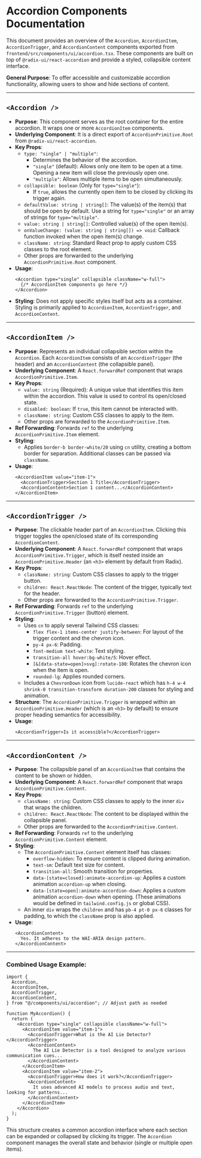 # Accordion Components Documentation

This document provides an overview of the `Accordion`, `AccordionItem`, `AccordionTrigger`, and `AccordionContent` components exported from `frontend/src/components/ui/accordion.tsx`. These components are built on top of `@radix-ui/react-accordion` and provide a styled, collapsible content interface.

**General Purpose**: To offer accessible and customizable accordion functionality, allowing users to show and hide sections of content.

---

## `<Accordion />`

*   **Purpose**: This component serves as the root container for the entire accordion. It wraps one or more `AccordionItem` components.
*   **Underlying Component**: It is a direct export of `AccordionPrimitive.Root` from `@radix-ui/react-accordion`.
*   **Key Props**:
    *   `type: "single" | "multiple"`:
        *   Determines the behavior of the accordion.
        *   `"single"` (default): Allows only one item to be open at a time. Opening a new item will close the previously open one.
        *   `"multiple"`: Allows multiple items to be open simultaneously.
    *   `collapsible: boolean` (Only for `type="single"`):
        *   If `true`, allows the currently open item to be closed by clicking its trigger again.
    *   `defaultValue: string | string[]`: The value(s) of the item(s) that should be open by default. Use a string for `type="single"` or an array of strings for `type="multiple"`.
    *   `value: string | string[]`: Controlled value(s) of the open item(s).
    *   `onValueChange: (value: string | string[]) => void`: Callback function invoked when the open item(s) change.
    *   `className: string`: Standard React prop to apply custom CSS classes to the root element.
    *   Other props are forwarded to the underlying `AccordionPrimitive.Root` component.
*   **Usage**:
    ```tsx
    <Accordion type="single" collapsible className="w-full">
      {/* AccordionItem components go here */}
    </Accordion>
    ```
*   **Styling**: Does not apply specific styles itself but acts as a container. Styling is primarily applied to `AccordionItem`, `AccordionTrigger`, and `AccordionContent`.

---

## `<AccordionItem />`

*   **Purpose**: Represents an individual collapsible section within the `Accordion`. Each `AccordionItem` consists of an `AccordionTrigger` (the header) and an `AccordionContent` (the collapsible panel).
*   **Underlying Component**: A `React.forwardRef` component that wraps `AccordionPrimitive.Item`.
*   **Key Props**:
    *   `value: string` (Required): A unique value that identifies this item within the accordion. This value is used to control its open/closed state.
    *   `disabled: boolean`: If `true`, this item cannot be interacted with.
    *   `className: string`: Custom CSS classes to apply to the item.
    *   Other props are forwarded to the `AccordionPrimitive.Item`.
*   **Ref Forwarding**: Forwards `ref` to the underlying `AccordionPrimitive.Item` element.
*   **Styling**:
    *   Applies `border-b border-white/20` using `cn` utility, creating a bottom border for separation. Additional classes can be passed via `className`.
*   **Usage**:
    ```tsx
    <AccordionItem value="item-1">
      <AccordionTrigger>Section 1 Title</AccordionTrigger>
      <AccordionContent>Section 1 content...</AccordionContent>
    </AccordionItem>
    ```

---

## `<AccordionTrigger />`

*   **Purpose**: The clickable header part of an `AccordionItem`. Clicking this trigger toggles the open/closed state of its corresponding `AccordionContent`.
*   **Underlying Component**: A `React.forwardRef` component that wraps `AccordionPrimitive.Trigger`, which is itself nested inside an `AccordionPrimitive.Header` (an `<h3>` element by default from Radix).
*   **Key Props**:
    *   `className: string`: Custom CSS classes to apply to the trigger button.
    *   `children: React.ReactNode`: The content of the trigger, typically text for the header.
    *   Other props are forwarded to the `AccordionPrimitive.Trigger`.
*   **Ref Forwarding**: Forwards `ref` to the underlying `AccordionPrimitive.Trigger` (button) element.
*   **Styling**:
    *   Uses `cn` to apply several Tailwind CSS classes:
        *   `flex flex-1 items-center justify-between`: For layout of the trigger content and the chevron icon.
        *   `py-4 px-6`: Padding.
        *   `font-medium text-white`: Text styling.
        *   `transition-all hover:bg-white/5`: Hover effect.
        *   `[&[data-state=open]>svg]:rotate-180`: Rotates the chevron icon when the item is open.
        *   `rounded-lg`: Applies rounded corners.
    *   Includes a `ChevronDown` icon from `lucide-react` which has `h-4 w-4 shrink-0 transition-transform duration-200` classes for styling and animation.
*   **Structure**: The `AccordionPrimitive.Trigger` is wrapped within an `AccordionPrimitive.Header` (which is an `<h3>` by default) to ensure proper heading semantics for accessibility.
*   **Usage**:
    ```tsx
    <AccordionTrigger>Is it accessible?</AccordionTrigger>
    ```

---

## `<AccordionContent />`

*   **Purpose**: The collapsible panel of an `AccordionItem` that contains the content to be shown or hidden.
*   **Underlying Component**: A `React.forwardRef` component that wraps `AccordionPrimitive.Content`.
*   **Key Props**:
    *   `className: string`: Custom CSS classes to apply to the inner `div` that wraps the children.
    *   `children: React.ReactNode`: The content to be displayed within the collapsible panel.
    *   Other props are forwarded to the `AccordionPrimitive.Content`.
*   **Ref Forwarding**: Forwards `ref` to the underlying `AccordionPrimitive.Content` element.
*   **Styling**:
    *   The `AccordionPrimitive.Content` element itself has classes:
        *   `overflow-hidden`: To ensure content is clipped during animation.
        *   `text-sm`: Default text size for content.
        *   `transition-all`: Smooth transition for properties.
        *   `data-[state=closed]:animate-accordion-up`: Applies a custom animation `accordion-up` when closing.
        *   `data-[state=open]:animate-accordion-down`: Applies a custom animation `accordion-down` when opening. (These animations would be defined in `tailwind.config.js` or global CSS).
    *   An inner `div` wraps the `children` and has `pb-4 pt-0 px-6` classes for padding, to which the `className` prop is also applied.
*   **Usage**:
    ```tsx
    <AccordionContent>
      Yes. It adheres to the WAI-ARIA design pattern.
    </AccordionContent>
    ```

---

### Combined Usage Example:

```tsx
import {
  Accordion,
  AccordionItem,
  AccordionTrigger,
  AccordionContent,
} from "@/components/ui/accordion"; // Adjust path as needed

function MyAccordion() {
  return (
    <Accordion type="single" collapsible className="w-full">
      <AccordionItem value="item-1">
        <AccordionTrigger>What is the AI Lie Detector?</AccordionTrigger>
        <AccordionContent>
          The AI Lie Detector is a tool designed to analyze various communication cues...
        </AccordionContent>
      </AccordionItem>
      <AccordionItem value="item-2">
        <AccordionTrigger>How does it work?</AccordionTrigger>
        <AccordionContent>
          It uses advanced AI models to process audio and text, looking for patterns...
        </AccordionContent>
      </AccordionItem>
    </Accordion>
  );
}
```

This structure creates a common accordion interface where each section can be expanded or collapsed by clicking its trigger. The `Accordion` component manages the overall state and behavior (single or multiple open items).
